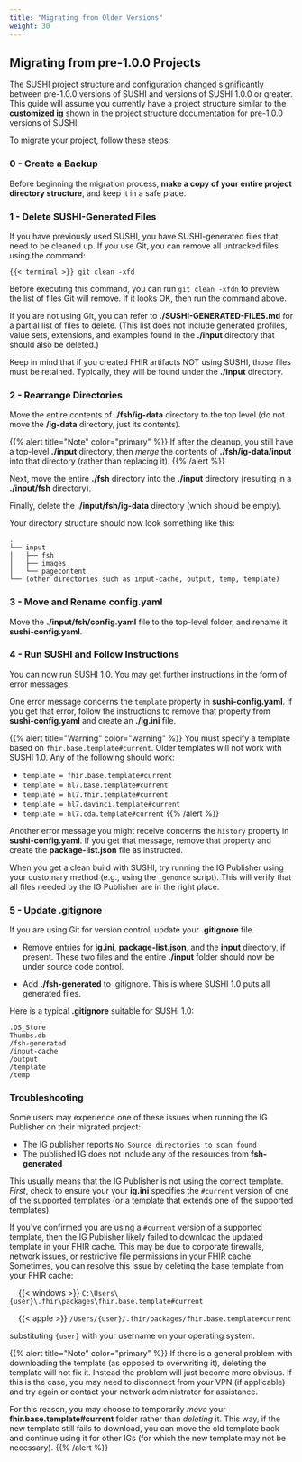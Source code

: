 ```yaml
---
title: "Migrating from Older Versions"
weight: 30
---
```


## Migrating from pre-1.0.0 Projects

The SUSHI project structure and configuration changed significantly between pre-1.0.0 versions of SUSHI and versions of SUSHI 1.0.0 or greater. This guide will assume you currently have a project structure similar to the **customized ig** shown in the [project structure documentation](/docs/sushi/project/#ig-projects) for pre-1.0.0 versions of SUSHI.

To migrate your project, follow these steps:

### 0 - Create a Backup

Before beginning the migration process, **make a copy of your entire project directory structure**, and keep it in a safe place.

### 1 - Delete SUSHI-Generated Files

If you have previously used SUSHI, you have SUSHI-generated files that need to be cleaned up. If you use Git, you can remove all untracked files using the command:

```shell
{{< terminal >}} git clean -xfd
```

Before executing this command, you can run `git clean -xfdn` to preview the list of files Git will remove. If it looks OK, then run the command above.

If you are not using Git, you can refer to **./SUSHI-GENERATED-FILES.md** for a partial list of files to delete. (This list does not include generated profiles, value sets, extensions, and examples found in the **./input** directory that should also be deleted.)

Keep in mind that if you created FHIR artifacts NOT using SUSHI, those files must be retained. Typically, they will be found under the **./input** directory.

### 2 - Rearrange Directories

Move the entire contents of **./fsh/ig-data** directory to the top level (do not move the **/ig-data** directory, just its contents). 

{{% alert title="Note" color="primary" %}}
If after the cleanup, you still have a top-level **./input** directory, then _merge_ the contents of **./fsh/ig-data/input** into that directory (rather than replacing it).
{{% /alert %}}

Next, move the entire **./fsh** directory into the **./input** directory (resulting in a **./input/fsh** directory).

Finally, delete the **./input/fsh/ig-data** directory (which should be empty).

Your directory structure should now look something like this:

```text
.
└── input
│   ├── fsh
│   ├── images
│   └── pagecontent
└── (other directories such as input-cache, output, temp, template)
```

### 3 - Move and Rename config.yaml

Move the **./input/fsh/config.yaml** file to the top-level folder, and rename it **sushi-config.yaml**.

### 4 - Run SUSHI and Follow Instructions

You can now run SUSHI 1.0. You may get further instructions in the form of error messages.

One error message concerns the `template` property in **sushi-config.yaml**. If you get that error, follow the instructions to remove that property from **sushi-config.yaml** and create an **./ig.ini** file.

{{% alert title="Warning" color="warning" %}}
You must specify a template based on `fhir.base.template#current`. Older templates will not work with SUSHI 1.0. Any of the following should work:

  * `template = fhir.base.template#current`
  * `template = hl7.base.template#current`
  * `template = hl7.fhir.template#current`
  * `template = hl7.davinci.template#current`
  * `template = hl7.cda.template#current`
{{% /alert %}}

Another error message you might receive concerns the `history` property in **sushi-config.yaml**. If you get that message, remove that property and create the **package-list.json** file as instructed.

When you get a clean build with SUSHI, try running the IG Publisher using your customary method (e.g., using the `_genonce` script). This will verify that all files needed by the IG Publisher are in the right place.

### 5 - Update .gitignore
If you are using Git for version control, update your **.gitignore** file. 

* Remove entries for **ig.ini**, **package-list.json**, and the **input** directory, if present. These two files and the entire **./input** folder should now be under source code control.

* Add **./fsh-generated** to .gitignore. This is where SUSHI 1.0 puts all generated files.

Here is a typical **.gitignore** suitable for SUSHI 1.0:

```text
.DS_Store
Thumbs.db
/fsh-generated
/input-cache
/output
/template
/temp
```

### Troubleshooting

Some users may experience one of these issues when running the IG Publisher on their migrated project:

* The IG publisher reports `No Source directories to scan found`
* The published IG does not include any of the resources from **fsh-generated**

This usually means that the IG Publisher is not using the correct template.  _First_, check to ensure your your **ig.ini** specifies the `#current` version of one of the supported templates (or a template that extends one of the supported templates).

If you've confirmed you are using a `#current` version of a supported template, then the IG Publisher likely failed to download the updated template in your FHIR cache.  This may be due to corporate firewalls, network issues, or restrictive file permissions in your FHIR cache.  Sometimes, you can resolve this issue by deleting the base template from your FHIR cache:

&nbsp;&nbsp;&nbsp;&nbsp;{{< windows >}} `C:\Users\{user}\.fhir\packages\fhir.base.template#current`

&nbsp;&nbsp;&nbsp;&nbsp;{{< apple >}} `/Users/{user}/.fhir/packages/fhir.base.template#current`

substituting `{user}` with your username on your operating system.

{{% alert title="Note" color="primary" %}}
If there is a general problem with downloading the template (as opposed to overwriting it), deleting the template will not fix it. Instead the problem will just become more obvious. If this is the case, you may need to disconnect from your VPN (if applicable) and try again or contact your network administrator for assistance.

For this reason, you may choose to temporarily _move_ your **fhir.base.template#current** folder rather than _deleting_ it.  This way, if the new template still fails to download, you can move the old template back and continue using it for other IGs (for which the new template may not be necessary).
{{% /alert %}}

